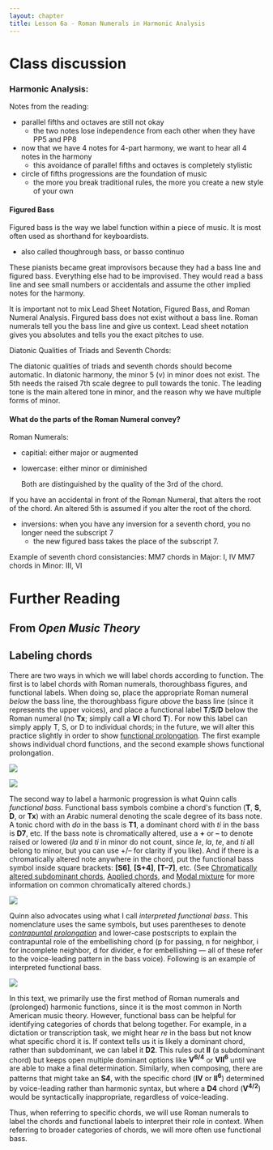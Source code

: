 ```yaml
---
layout: chapter
title: Lesson 6a - Roman Numerals in Harmonic Analysis
---
```


# Class discussion

### Harmonic Analysis:

Notes from the reading:
- parallel fifths and octaves are still not okay
  - the two notes lose independence from each other when they have PP5 and PP8
- now that we have 4 notes for 4-part harmony, we want to hear all 4 notes in the harmony
  - this avoidance of parallel fifths and octaves is completely stylistic
- circle of fifths progressions are the foundation of music 
  - the more you break traditional rules, the more you create a new style of your own
  
#### Figured Bass

Figured bass is the way we label function within a piece of music. 
It is most often used as shorthand for keyboardists.
  - also called thoughrough bass, or basso continuo
  
These pianists became great improvisors because they had a bass line and figured bass.
Everything else had to be improvised. 
They would read a bass line and see small numbers or accidentals and assume the other implied notes for the harmony.
 
It is important not to mix Lead Sheet Notation, Figured Bass, and Roman Numeral Analysis.
Firgured bass does not exist without a bass line. 
Roman numerals tell you the bass line and give us context.
Lead sheet notation gives you absolutes and tells you the exact pitches to use. 

Diatonic Qualities of Triads and Seventh Chords:

The diatonic qualities of triads and seventh chords should become automatic. 
In diatonic harmony, the minor 5 (v) in minor does not exist. 
The 5th needs the raised 7th scale degree to pull towards the tonic. 
The leading tone is the main altered tone in minor, and the reason why we have multiple forms of minor.

#### What do the parts of the Roman Numeral convey?

Roman Numerals:
- capitial: either major or augmented
- lowercase: either minor or diminished

  Both are distinguished by the quality of the 3rd of the chord. 
  
If you have an accidental in front of the Roman Numeral, that alters the root of the chord. 
An altered 5th is assumed if you alter the root of the chord. 

- inversions: when you have any inversion for a seventh chord, you no longer need the subscript 7 
  - the new figured bass takes the place of the subscript 7. 
  
Example of seventh chord consistancies:
MM7 chords in Major: I, IV
MM7 chords in Minor: III, VI

 
# Further Reading

## From *Open Music Theory*

## Labeling chords ##

There are two ways in which we will label chords according to function. The first is to label chords with Roman numerals, thoroughbass figures, and functional labels. When doing so, place the appropriate Roman numeral *below* the bass line, the thoroughbass figure *above* the bass line (since it represents the upper voices), and place a functional label **T**/**S**/**D** below the Roman numeral (no **Tx**; simply call a **VI** chord **T**). For now this label can simply apply T, S, or D to individual chords; in the future, we will alter this practice slightly in order to show [functional prolongation](harmonicSyntax2.html). The first example shows individual chord functions, and the second example shows functional prolongation.

[![](/images/harmony/RNsIndividualFunctions.png)](/images/harmony/RNsIndividualFunctions.png)

[![](/images/harmony/RNsFunctionalProlongation.png)](/images/harmony/RNsFunctionalProlongation.png)

The second way to label a harmonic progression is what Quinn calls *functional bass*. Functional bass symbols combine a chord's function (**T**, **S**, **D**, or **Tx**) with an Arabic numeral denoting the scale degree of its bass note. A tonic chord with *do* in the bass is **T1**, a dominant chord with *ti* in the bass is **D7**, etc. If the bass note is chromatically altered, use a **+** or **–** to denote raised or lowered (*la* and *ti* in minor do not count, since *le*, *la*, *te*, and *ti* all belong to minor, but you can use +/– for clarity if you like). And if there is a chromatically altered note anywhere in the chord, put the functional bass symbol inside square brackets: **[S6]**, **[S+4]**, **[T–7]**, etc. (See [Chromatically altered subdominant chords](alteredSubdominants.html), [Applied chords](appliedChords.html), and [Modal mixture](modalMixture.html) for more information on common chromatically altered chords.)

[![](/images/harmony/FunctionalBassFunctions.png)](/images/harmony/FunctionalBassFunctions.png)

Quinn also advocates using what I call *interpreted functional bass*. This nomenclature uses the same symbols, but uses parentheses to denote [*contrapuntal prolongation*](http://openmusictheory.com/harmonicSyntax2.html) and lower-case postscripts to explain the contrapuntal role of the embellishing chord (p for passing, n for neighbor, i for incomplete neighbor, d for divider, e for embellishing — all of these refer to the voice-leading pattern in the bass voice). Following is an example of interpreted functional bass.

[![](/images/harmony/InterpretedFunctionalBass.png)](/images/harmony/InterpretedFunctionalBass.png)

In this text, we primarily use the first method of Roman numerals and (prolonged) harmonic functions, since it is the most common in North American music theory. However, functional bass can be helpful for identifying categories of chords that belong together. For example, in a dictation or transcription task, we might hear *re* in the bass but not know what specific chord it is. If context tells us it is likely a dominant chord, rather than subdominant, we can label it **D2**. This rules out **II** (a subdominant chord) but keeps open multiple dominant options like **V<sup>6/4</sup>** or **VII<sup>6</sup>** until we are able to make a final determination. Similarly, when composing, there are patterns that might take an **S4**, with the specific chord (**IV** or **II<sup>6</sup>**) determined by voice-leading rather than harmonic syntax, but where a **D4** chord (**V<sup>4/2</sup>**) would be syntactically inappropriate, regardless of voice-leading.

Thus, when referring to specific chords, we will use Roman numerals to label the chords and functional labels to interpret their role in context. When referring to broader categories of chords, we will more often use functional bass.
